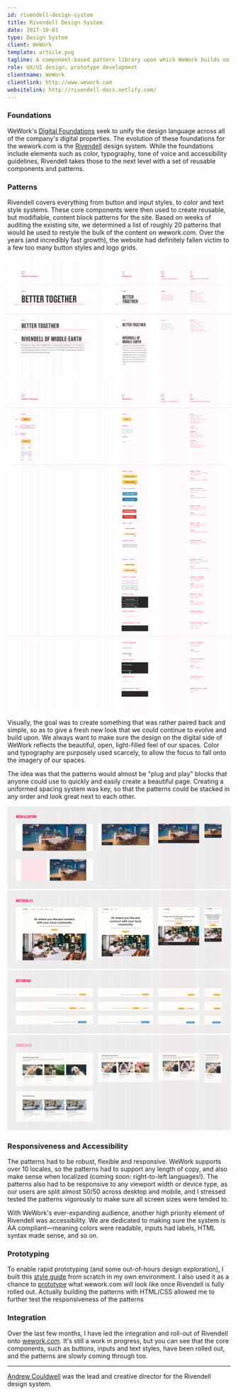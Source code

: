 ```yaml
---
id: rivendell-design-system
title: Rivendell Design System
date: 2017-10-01
type: Design System
client: WeWork
template: article.pug
tagline: A component-based pattern library upon which WeWork builds on-brand, accessible and consistent products that embody our digital brand guidelines.
role: UX/UI design, prototype development
clientname: WeWork
clientlink: http://www.wework.com
websitelink: http://rivendell-docs.netlify.com/
---
```


### Foundations

WeWork's <a href="http://digital-foundations.netlify.com/" target="_blank" class="link-highlight">Digital Foundations</a> seek to unify the design language across all of the company's digital properties. The evolution of these foundations for the wework.com is the <a href="http://rivendell-docs.netlify.com/" target="_blank" class="link-highlight">Rivendell</a> design system. While the foundations include elements such as color, typography, tone of voice and accessibility guidelines, Rivendell takes those to the next level with a set of reusable components and patterns.

### Patterns

Rivendell covers everything from button and input styles, to color and text style systems. These core components were then used to create reusable, but modifiable, content block patterns for the site. Based on weeks of auditing the existing site, we determined a list of roughly 20 patterns that would be used to restyle the bulk of the content on wework.com. Over the years (and incredibly fast growth), the website had definitely fallen victim to a few too many button styles and logo grids.

![Impact Title Styles](foundations-text-title-impact.png "Impact Title Styles")
![Button Styles](components-buttons.png "Button Styles")

Visually, the goal was to create something that was rather paired back and simple, so as to give a fresh new look that we could continue to evolve and build upon. We always want to make sure the design on the digital side of WeWork reflects the beautiful, open, light-filled feel of our spaces. Color and typography are purposely used scarcely, to allow the focus to fall onto the imagery of our spaces.

The idea was that the patterns would almost be "plug and play" blocks that anyone could use to quickly and easily create a beautiful page. Creating a uniformed spacing system was key, so that the patterns could be stacked in any order and look great next to each other.

![Media & Caption](media-caption.png "Media & Caption")
![Masthead #3](masthead-3.png "Masthead #3")
![Sticky Bottom Bar](bottom-bar.png "Sticky Bottom Bar")
![Cross Sells](cross-sells.png "Cross Sells")

### Responsiveness and Accessibility

The patterns had to be robust, flexible and responsive. WeWork supports over 10 locales, so the patterns had to support any length of copy, and also make sense when localized (coming soon: right-to-left languages!). The patterns also had to be responsive to any viewport width or device type, as our users are split almost 50/50 across desktop and mobile, and I stressed tested the patterns vigorously to make sure all screen sizes were tended to.

With WeWork's ever-expanding audience, another high priority element of Rivendell was accessibility. We are dedicated to making sure the system is AA compliant—meaning colors were readable, inputs had labels, HTML syntax made sense, and so on.

### Prototyping

To enable rapid prototyping (and some out-of-hours design exploration), I built this <a href="http://ww-styleguide.amelia-lewis.com/style-guide" target="_blank" class="link-highlight">style guide</a> from scratch in my own environment. I also used it as a chance to <a href="http://ww-styleguide.amelia-lewis.com/" target="_blank" class="link-highlight">prototype</a> what wework.com will look like once Rivendell is fully rolled out. Actually building the patterns with HTML/CSS allowed me to further test the responsiveness of the patterns

### Integration

Over the last few months, I have led the integration and roll-out of Rivendell onto <a href="https://www.wework.com/" target="_blank" class="link-highlight">wework.com</a>. It's still a work in progress, but you can see that the core components, such as buttons, inputs and text styles, have been rolled out, and the patterns are slowly coming through too.

---

<a href="http://roomfive.net/" target="_blank" class="link-highlight">Andrew Couldwell</a> was the lead and creative director for the Rivendell design system.
